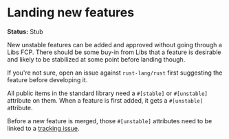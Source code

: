 # Landing new features

**Status:** Stub

New unstable features can be added and approved without going through a Libs FCP. There should be some buy-in from Libs that a feature is desirable and likely to be stabilized at some point before landing though.

If you're not sure, open an issue against `rust-lang/rust` first suggesting the feature before developing it.

All public items in the standard library need a `#[stable]` or `#[unstable]` attribute on them. When a feature is first added, it gets a `#[unstable]` attribute.

Before a new feature is merged, those `#[unstable]` attributes need to be linked to a [tracking issue](./tracking-issues.md).
